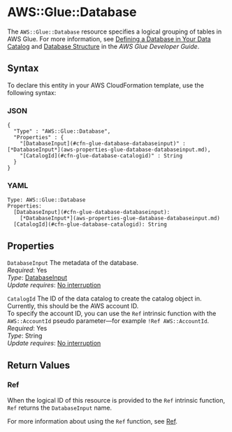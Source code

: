 # AWS::Glue::Database<a name="aws-resource-glue-database"></a>

The `AWS::Glue::Database` resource specifies a logical grouping of tables in AWS Glue\. For more information, see [Defining a Database in Your Data Catalog](https://docs.aws.amazon.com/glue/latest/dg/define-database.html) and [Database Structure](https://docs.aws.amazon.com/glue/latest/dg/aws-glue-api-catalog-databases.html#aws-glue-api-catalog-databases-Database) in the *AWS Glue Developer Guide*\.

## Syntax<a name="aws-resource-glue-database-syntax"></a>

To declare this entity in your AWS CloudFormation template, use the following syntax:

### JSON<a name="aws-resource-glue-database-syntax.json"></a>

```
{
  "Type" : "AWS::Glue::Database",
  "Properties" : {
    "[DatabaseInput](#cfn-glue-database-databaseinput)" : [*DatabaseInput*](aws-properties-glue-database-databaseinput.md),
    "[CatalogId](#cfn-glue-database-catalogid)" : String
  }
}
```

### YAML<a name="aws-resource-glue-database-syntax.yaml"></a>

```
Type: AWS::Glue::Database
Properties:
  [DatabaseInput](#cfn-glue-database-databaseinput): 
    [*DatabaseInput*](aws-properties-glue-database-databaseinput.md)
  [CatalogId](#cfn-glue-database-catalogid): String
```

## Properties<a name="aws-resource-glue-database-properties"></a>

`DatabaseInput`  <a name="cfn-glue-database-databaseinput"></a>
The metadata of the database\.  
 *Required*: Yes  
 *Type*: [DatabaseInput](aws-properties-glue-database-databaseinput.md)  
 *Update requires*: [No interruption](using-cfn-updating-stacks-update-behaviors.md#update-no-interrupt) 

`CatalogId`  <a name="cfn-glue-database-catalogid"></a>
The ID of the data catalog to create the catalog object in\. Currently, this should be the AWS account ID\.  
To specify the account ID, you can use the `Ref` intrinsic function with the `AWS::AccountId` pseudo parameter—for example `!Ref AWS::AccountId`\.
 *Required*: Yes  
 *Type*: String  
 *Update requires*: [No interruption](using-cfn-updating-stacks-update-behaviors.md#update-no-interrupt) 

## Return Values<a name="aws-resource-glue-database-returnvalues"></a>

### Ref<a name="w13ab1c21c10d150c20b9b3"></a>

When the logical ID of this resource is provided to the `Ref` intrinsic function, `Ref` returns the `DatabaseInput` name\.

For more information about using the `Ref` function, see [Ref](intrinsic-function-reference-ref.md)\. 